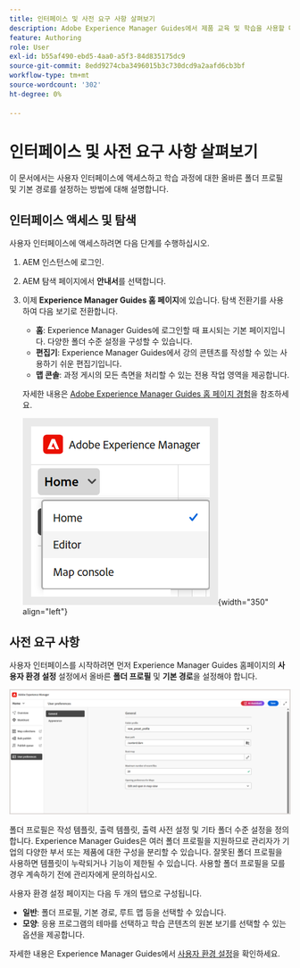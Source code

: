 ```yaml
---
title: 인터페이스 및 사전 요구 사항 살펴보기
description: Adobe Experience Manager Guides에서 제품 교육 및 학습을 사용할 때 발생하는 인터페이스와 사전 요구 사항을 살펴보십시오.
feature: Authoring
role: User
exl-id: b55af490-ebd5-4aa0-a5f3-84d835175dc9
source-git-commit: 8edd9274cba3496015b3c730dcd9a2aafd6cb3bf
workflow-type: tm+mt
source-wordcount: '302'
ht-degree: 0%

---
```


# 인터페이스 및 사전 요구 사항 살펴보기

이 문서에서는 사용자 인터페이스에 액세스하고 학습 과정에 대한 올바른 폴더 프로필 및 기본 경로를 설정하는 방법에 대해 설명합니다.

## 인터페이스 액세스 및 탐색

사용자 인터페이스에 액세스하려면 다음 단계를 수행하십시오.

1. AEM 인스턴스에 로그인.
2. AEM 탐색 페이지에서 **안내서**&#x200B;를 선택합니다.
3. 이제 **Experience Manager Guides 홈 페이지**&#x200B;에 있습니다. 탐색 전환기를 사용하여 다음 보기로 전환합니다.

   - **홈**: Experience Manager Guides에 로그인할 때 표시되는 기본 페이지입니다. 다양한 폴더 수준 설정을 구성할 수 있습니다.
   - **편집기**: Experience Manager Guides에서 강의 콘텐츠를 작성할 수 있는 사용하기 쉬운 편집기입니다.
   - **맵 콘솔**: 과정 게시의 모든 측면을 처리할 수 있는 전용 작업 영역을 제공합니다.

   자세한 내용은 [Adobe Experience Manager Guides 홈 페이지 경험](../user-guide/intro-home-page.md)을 참조하세요.

   ![](assets/aem-navigation-switcher.png){width="350" align="left"}

## 사전 요구 사항

사용자 인터페이스를 시작하려면 먼저 Experience Manager Guides 홈페이지의 **사용자 환경 설정** 설정에서 올바른 **폴더 프로필** 및 **기본 경로**&#x200B;을 설정해야 합니다.

![](assets/setup-folder-profile.png)

폴더 프로필은 작성 템플릿, 출력 템플릿, 출력 사전 설정 및 기타 폴더 수준 설정을 정의합니다. Experience Manager Guides은 여러 폴더 프로필을 지원하므로 관리자가 기업의 다양한 부서 또는 제품에 대한 구성을 분리할 수 있습니다. 잘못된 폴더 프로필을 사용하면 템플릿이 누락되거나 기능이 제한될 수 있습니다. 사용할 폴더 프로필을 모를 경우 계속하기 전에 관리자에게 문의하십시오.

사용자 환경 설정 페이지는 다음 두 개의 탭으로 구성됩니다.

- **일반**: 폴더 프로필, 기본 경로, 루트 맵 등을 선택할 수 있습니다.
- **모양**: 응용 프로그램의 테마를 선택하고 학습 콘텐츠의 원본 보기를 선택할 수 있는 옵션을 제공합니다.

자세한 내용은 Experience Manager Guides에서 [사용자 환경 설정](../user-guide/intro-home-page.md#user-preferences)을 확인하세요.
